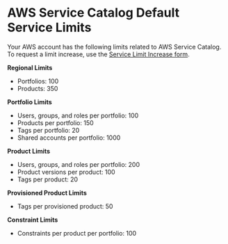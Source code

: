 # AWS Service Catalog Default Service Limits<a name="limits"></a>

Your AWS account has the following limits related to AWS Service Catalog\. To request a limit increase, use the [Service Limit Increase form](https://console.aws.amazon.com/support/home#/case/create?issueType=service-limit-increase&limitType=service-catalog-limits)\.

**Regional Limits**
+ Portfolios: 100
+ Products: 350

**Portfolio Limits**
+ Users, groups, and roles per portfolio: 100
+ Products per portfolio: 150
+ Tags per portfolio: 20
+ Shared accounts per portfolio: 1000

**Product Limits**
+ Users, groups, and roles per portfolio: 200
+ Product versions per product: 100
+ Tags per product: 20

**Provisioned Product Limits**
+ Tags per provisioned product: 50

**Constraint Limits**
+ Constraints per product per portfolio: 100
